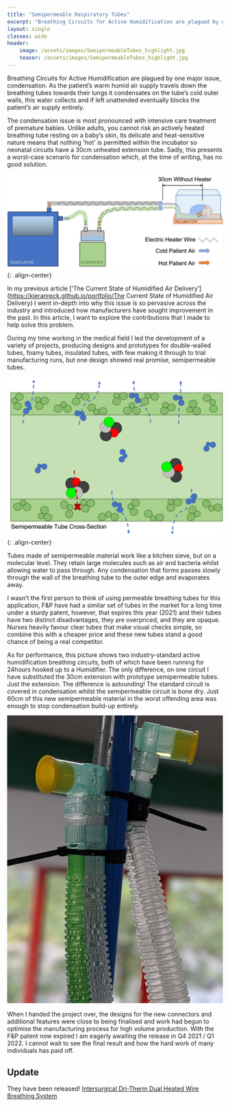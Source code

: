 ```yaml
---
title: "Semipermeable Respiratory Tubes"
excerpt: "Breathing Circuits for Active Humidification are plagued by one major issue, condensation. As the patient’s warm humid air supply..."
layout: single
classes: wide
header:
    image: /assets/images/SemipermeableTubes_highlight.jpg
    teaser: /assets/images/SemipermeableTubes_highlight.jpg
---
```


Breathing Circuits for Active Humidification are plagued by one major issue, condensation. As the patient’s warm humid air supply travels down the breathing tubes towards their lungs it condensates on the tube’s cold outer walls, this water collects and if left unattended eventually blocks the patient’s air supply entirely.
 

The condensation issue is most pronounced with intensive care treatment of premature babies. Unlike adults, you cannot risk an actively heated breathing tube resting on a baby’s skin, its delicate and heat-sensitive nature means that nothing 'hot' is permitted within the incubator so neonatal circuits have a 30cm unheated extension tube. Sadly, this presents a worst-case scenario for condensation which, at the time of writing, has no good solution. 

![Humidifier-Setup-Diagram(Incubator)](../assets/images/Humidifier-Setup-Diagram(Incubator).png){: .align-center}

In my previous article [‘The Current State of Humidified Air Delivery’](https://kieranreck.github.io/portfolio/The Current State of Humidified Air Delivery) I went in-depth into why this issue is so pervasive across the industry and introduced how manufacturers have sought improvement in the past. In this article, I want to explore the contributions that I made to help solve this problem.

During my time working in the medical field I led the development of a variety of projects, producing designs and prototypes for double-walled tubes, foamy tubes, insulated tubes, with few making it through to trial manufacturing runs, but one design showed real promise, semipermeable tubes.

![Porous-Tube-Diagram](../assets/images/Porous-Tube-Diagram.png){: .align-center}

Tubes made of semipermeable material work like a kitchen sieve, but on a molecular level. They retain large molecules such as air and bacteria whilst allowing water to pass through. Any condensation that forms passes slowly through the wall of the breathing tube to the outer edge and evaporates away.

I wasn’t the first person to think of using permeable breathing tubes for this application, F&P have had a similar set of tubes in the market for a long time under a sturdy patent, however, that expires this year (2021) and their tubes have two distinct disadvantages, they are overpriced, and they are opaque. Nurses heavily favour clear tubes that make visual checks simple, so combine this with a cheaper price and these new tubes stand a good chance of being a real competitor.

As for performance, this picture shows two industry-standard active humidification breathing circuits, both of which have been running for 24hours hooked up to a Humidifier. The only difference, on one circuit I have substituted the 30cm extension with prototype semipermeable tubes. Just the extension. The difference is astounding! The standard circuit is covered in condensation whilst the semipermeable circuit is bone dry. Just 60cm of this new semipermeable material in the worst offending area was enough to stop condensation build-up entirely.

![SemipermeableTubes_highlight](../assets/images/SemipermeableTubes_highlight.jpg)

When I handed the project over, the designs for the new connectors and additional features were close to being finalised and work had begun to optimise the manufacturing process for high volume production. With the F&P patent now expired I am eagerly awaiting the release in Q4 2021 / Q1 2022. I cannot wait to see the final result and how the hard work of many individuals has paid off.

## Update
They have been released!
[Intersurgical Dri-Therm Dual Heated Wire Breathing System](https://www.intersurgical.com/products/critical-care/dri-therm-dual-heated-wire-breathing-system)

